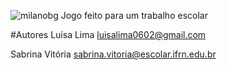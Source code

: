 ![milanobg](https://user-images.githubusercontent.com/79111102/154814177-ef251c3a-d2e6-4fb6-b841-fcbadffb4424.jpg)
Jogo feito para um trabalho escolar

#Autores
Luísa Lima
luisalima0602@gmail.com

Sabrina Vitória
sabrina.vitoria@escolar.ifrn.edu.br
